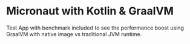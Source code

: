 # Micronaut with Kotlin & GraalVM

Test App with benchmark included to see the performance boost using GraalVM with native image vs traditional JVM runtime.

